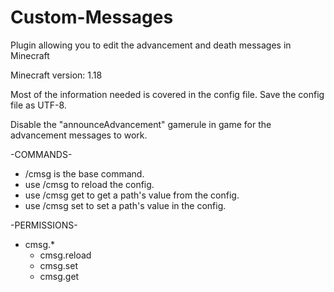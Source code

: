 # Custom-Messages
Plugin allowing you to edit the advancement and death messages in Minecraft

Minecraft version: 1.18

Most of the information needed is covered in the config file.
Save the config file as UTF-8.

Disable  the "announceAdvancement" gamerule in game for the advancement messages to work.


-COMMANDS-
- /cmsg is the base command.
- use /cmsg to reload the config.
- use /cmsg get <path> to get a path's value from the config.
- use /cmsg set <path> <value> to set a path's value in the config.
  
-PERMISSIONS-
- cmsg.*
  - cmsg.reload
  - cmsg.set
  - cmsg.get
